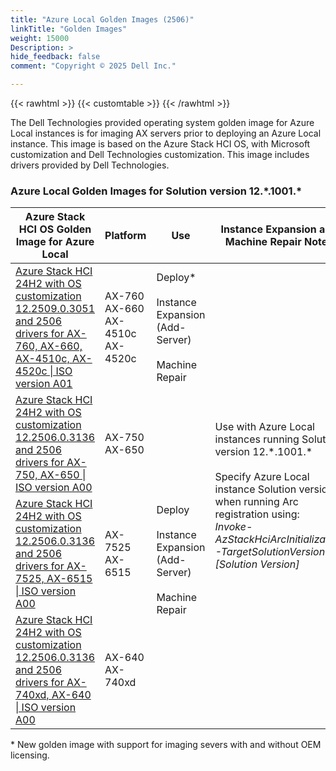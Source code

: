 ```yaml
---
title: "Azure Local Golden Images (2506)"
linkTitle: "Golden Images"
weight: 15000
Description: >
hide_feedback: false
comment: "Copyright © 2025 Dell Inc."

---
```


{{< rawhtml >}}
{{< customtable >}}
{{< /rawhtml >}}

The Dell Technologies provided operating system golden image for Azure Local instances is for imaging AX servers prior to deploying an Azure Local instance. This image is based on the Azure Stack HCI OS, with Microsoft customization and Dell Technologies customization. This image includes drivers provided by Dell Technologies.

### Azure Local Golden Images for Solution version 12.\*.1001.\*
<table>
<thead>
<tr>
<th>Azure Stack HCI OS Golden Image for Azure Local</th>
<th>Platform</th>
<th>Use</th>
<th>Instance Expansion and Machine Repair Notes</th>
</tr>
</thead>
<tbody>
<tr>
<td><a href="https://www.dell.com/support/home/en-us/drivers/driversdetails?driverid=D85K6">Azure Stack HCI 24H2 with OS customization 12.2509.0.3051 and 2506 drivers for AX-760, AX-660, AX-4510c, AX-4520c | ISO version A01</a></td>
<td>AX-760<br>AX-660<br>AX-4510c<br>AX-4520c</td>
<td rowspan='1'>Deploy*<br><br>Instance Expansion (Add-Server)<br><br>Machine Repair</td>
<td rowspan='4'>Use with Azure Local instances running Solution version 12.*.1001.*<br><br>Specify Azure Local instance Solution version when running Arc registration using:<br><i>Invoke-AzStackHciArcInitialization -TargetSolutionVersion [Solution Version]</i></td>
</tr>
<tr>
<td><a href="https://www.dell.com/support/home/en-us/drivers/driversdetails?driverid=FRRHM">Azure Stack HCI 24H2 with OS customization 12.2506.0.3136 and 2506 drivers for AX-750, AX-650 | ISO version A00</a></td>
<td>AX-750<br>AX-650</td>
<td rowspan='3'>Deploy<br><br>Instance Expansion (Add-Server)<br><br>Machine Repair</td>
</tr>
<tr>
<td><a href="https://www.dell.com/support/home/en-us/drivers/driversdetails?driverid=PT7YY">Azure Stack HCI 24H2 with OS customization 12.2506.0.3136 and 2506 drivers for AX-7525, AX-6515 | ISO version A00</a></td>
<td>AX-7525<br>AX-6515</td>
</tr>
<tr>
<td><a href="https://www.dell.com/support/home/en-us/drivers/driversdetails?driverid=RMCVY">Azure Stack HCI 24H2 with OS customization 12.2506.0.3136 and 2506 drivers for AX-740xd, AX-640 | ISO version A00</a></td>
<td>AX-640<br>AX-740xd</td>
</tr>
</tbody>
</table>

\* New golden image with support for imaging severs with and without OEM licensing.
